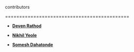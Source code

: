 contributors

============================================

- **[Deven Rathod](https://github.com/DevenRathod2)**

- **[Nikhil Yeole](https://github.com/nikhilyeole1)**

- **[Somesh Dahatonde](https://github.com/Somesh-Dahatonde)**

